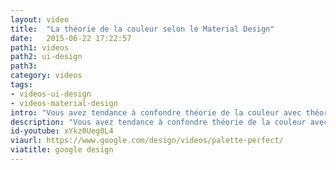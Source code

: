 ```yaml
---
layout: video
title:  "La théorie de la couleur selon le Material Design"
date:   2015-06-22 17:22:57
path1: videos
path2: ui-design
path3:
category: videos
tags:
- videos-ui-design
- videos-material-design
intro: "Vous avez tendance à confondre théorie de la couleur avec théorie des cordes ? L'équipe design de Google souhaite vous guider avec cette vidéo démontrant en moins de 2 minutes comment obtenir une palette de couleur parfaite pour vos prochaines interfaces."
description: "Vous avez tendance à confondre théorie de la couleur avec théorie des cordes. L'équipe design de Google vous guide en vidéo."
id-youtube: xYkz0Ueg0L4
viaurl: https://www.google.com/design/videos/palette-perfect/
viatitle: google design
---
```

